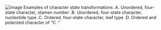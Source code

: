 ![image](https://user-images.githubusercontent.com/75465037/103789786-5c9e2680-507b-11eb-89d2-0a68ecd23795.png)
Examples  of  character  state  transformations .A.  Unordered,  four-state  character,  stamen  number .B.  Unordered,  four-state  character, nucleotide type .C. Ordered, four-state character, leaf type .D. Ordered and polarized character of “C .”